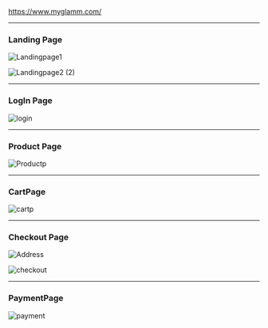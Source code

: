 
https://www.myglamm.com/

<hr>

<h3>Landing Page</h3>

![Landingpage1](https://user-images.githubusercontent.com/105915562/204526387-77166ce9-46dc-47d3-a3e3-cce227511c9d.png)

![Landingpage2 (2)](https://user-images.githubusercontent.com/105915562/204526451-e9def952-48ba-4b8a-b8c9-be6bd30dc22b.png)

<hr>
<h3>LogIn Page</h3>

![login](https://user-images.githubusercontent.com/105915562/204526509-033301e4-2f59-45d9-aea3-0f53c525881e.png)

<hr>

<h3>Product Page</h3>

![Productp](https://user-images.githubusercontent.com/105915562/204526584-f97766e5-bb85-4b33-8a15-219cf238bbe2.png)

<hr>
<h3>CartPage</h3>

![cartp](https://user-images.githubusercontent.com/105915562/204527069-2b6fc491-d701-413c-90b4-36faf69c217d.png)


<hr>
<h3>Checkout Page</h3>

![Address](https://user-images.githubusercontent.com/105915562/204526685-181d5fc1-956f-463b-bac1-c01e995bfb8d.png)

![checkout](https://user-images.githubusercontent.com/105915562/204526756-bb75274c-d0c6-4687-ba27-cc65d96ead16.png)



<hr>

<h3>PaymentPage</h3>

![payment](https://user-images.githubusercontent.com/105915562/204526874-1d12e9a0-d561-49e0-9413-7b2df504faae.png)
